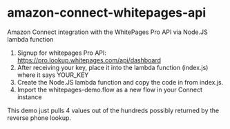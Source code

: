 # amazon-connect-whitepages-api
Amazon Connect integration with the WhitePages Pro API via Node.JS lambda function 

1. Signup for whitepages Pro API: https://pro.lookup.whitepages.com/api/dashboard
2. After receiving your key, place it into the lambda function (index.js) where it says YOUR_KEY
3. Create the Node.JS lambda function and copy the code in from index.js. 
4. Import the whitepages-demo.flow as a new flow in your Connect instance

This demo just pulls 4 values out of the hundreds possibly returned by the reverse phone lookup. 
